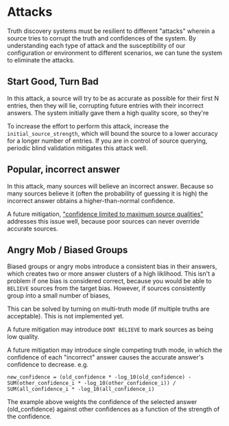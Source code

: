 # Attacks

Truth discovery systems must be resilient to different "attacks" wherein a source tries to corrupt
the truth and confidences of the system. By understanding each type of attack and the susceptibility
of our configuration or environment to different scenarios, we can tune the system to eliminate the
attacks.


## Start Good, Turn Bad

In this attack, a source will try to be as accurate as possible for their first N entries, then they
will lie, corrupting future entries with their incorrect answers. The system initially gave them a
high quality score, so they're 

To increase the effort to perform this attack, increase the `initial_source_strength`, which will bound
the source to a lower accuracy for a longer number of entries. If you are in control of source querying,
periodic blind validation mitigates this attack well.

## Popular, incorrect answer

In this attack, many sources will believe an incorrect answer. Because so many sources believe it (often
the probability of guessing it is high) the incorrect answer obtains a higher-than-normal confidence.


A future mitigation, ["confidence limited to maximum source qualities"](https://github.com/waoai/confidis/issues/2)
addresses this issue well, because poor sources can never override accurate sources.

## Angry Mob / Biased Groups

Biased groups or angry mobs introduce a consistent bias in their answers, which creates two or more answer
clusters of a high liklihood. This isn't a problem if one bias is considered correct, because you would
be able to `BELIEVE` sources from the target bias. However, if sources consistently group into a small
number of biases, 

This can be solved by turning on multi-truth mode (if multiple truths are acceptable). This is not implemented yet.

A future mitigation may introduce `DONT BELIEVE` to mark sources as being low quality.

A future mitigation may introduce single competing truth mode, in which the confidence of each "incorrect" answer
causes the accurate answer's confidence to decrease. e.g.

`new_confidence = (old_confidence * -log_10(old_confidence) - SUM(other_confidence_i * -log_10(other_confidence_i)) / SUM(all_confidence_i * -log_10(all_confidence_i)`

The example above weights the confidence of the selected answer (old_confidence) against other confidences as a function of the strength of the confidence.
